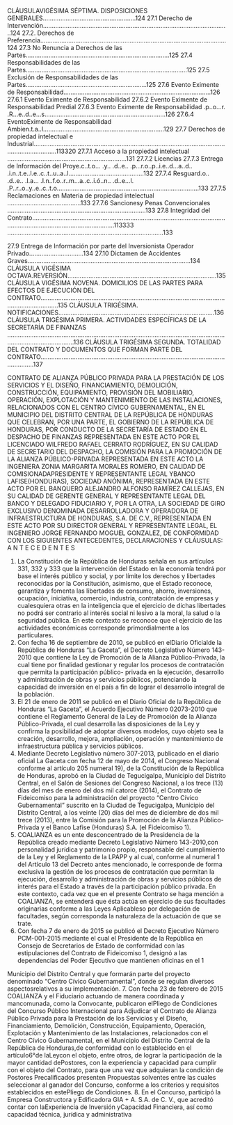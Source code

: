 CLÁUSULAVIGÉSIMA SÉPTIMA. DISPOSICIONES GENERALES.....................................................124
27.1 Derecho de Intervención..........................................................................................................124
27.2. Derechos de Preferencia..........................................................................................................124
27.3 No Renuncia a Derechos de las Partes..................................................................................125
27.4 Responsabilidades de las Partes............................................................................................125
27.5 Exclusión de Responsabilidades de las Partes.....................................................................125
27.6 Evento Eximente de Responsabilidad....................................................................................126
27.6.1 Evento Eximente de Responsabilidad
27.6.2 Evento Eximente de Responsabilidad Predial
27.6.3 Evento Eximente de Responsabilidad .p..o...r. .R...e..d..e...s.....................................................................126
27.6.4 EventoEximente de Responsabilidad Ambien.t.a..l.....................................................................129
27.7 Derechos de propiedad intelectual e Industrial.........................................................................................................................................113320
27.7.1 Acceso a la propiedad intelectual ....................................................................131
27.7.2 Licencias
27.7.3 Entrega de Información del Proye.c..t.o... .y.. .d..e.. .p...r.o..p..i.e..d...a..d.. .i.n..t.e..l.e..c..t..u..a..l...........................................132
27.7.4 Resguard.o.. .d..e.. .l.a... .I.n..f.o..r..m...a..c..i.ó..n.. .d..e...l. .P..r..o..y..e..c..t.o.................................................................................133
27.7.5 Reclamaciones en Materia de propiedad intelectual ..........................................133
27.7.6 Sancionesy Penas Convencionales ...............................................................................133
27.8 Integridad del Contrato...........................................................................................................................................................................113333
.........................................................................................133

27.9 Entrega de Información por parte del Inversionista Operador Privado...............................134
27.10 Dictamen de Accidentes Graves.............................................................................................134
CLÁUSULA VIGÉSIMA OCTAVA.REVERSIÓN.....................................................................................135
CLÁUSULA VIGÉSIMA NOVENA. DOMICILIOS DE LAS PARTES PARA EFECTOS DE EJECUCIÓN
DEL CONTRATO......................................................................................................................................135
CLÁUSULA TRIGÉSIMA. NOTIFICACIONES.........................................................................................136
CLÁUSULA TRIGÉSIMA PRIMERA. ACTIVIDADES ESPECÍFICAS DE LA SECRETARÍA DE FINANZAS
..................................................................................................................................................................136
CLÁUSULA TRIGÉSIMA SEGUNDA. TOTALIDAD DEL CONTRATO Y DOCUMENTOS QUE FORMAN
PARTE DEL CONTRATO........................................................................................................................137

CONTRATO DE ALIANZA PÚBLICO PRIVADA PARA LA PRESTACIÓN DE LOS SERVICIOS Y EL DISEÑO,
FINANCIAMIENTO, DEMOLICIÓN, CONSTRUCCIÓN, EQUIPAMIENTO, PROVISIÓN DEL MOBILIARIO, OPERACIÓN,
EXPLOTACIÓN Y MANTENIMIENTO DE LAS INSTALACIONES, RELACIONADOS CON EL CENTRO CÍVICO
GUBERNAMENTAL, EN EL MUNICIPIO DEL DISTRITO CENTRAL DE LA REPÚBLICA DE HONDURAS QUE CELEBRAN,
POR UNA PARTE, EL GOBIERNO DE LA REPÚBLICA DE HONDURAS, POR CONDUCTO DE LA SECRETARÍA DE
ESTADO EN EL DESPACHO DE FINANZAS REPRESENTADA EN ESTE ACTO POR EL LICENCIADO WILFREDO RAFAEL
CERRATO RODRÍGUEZ, EN SU CALIDAD DE SECRETARIO DEL DESPACHO, LA COMISIÓN PARA LA PROMOCIÓN DE
LA ALIANZA PÚBLICO-PRIVADA REPRESENTADA EN ESTE ACTO LA INGENIERA ZONIA MARGARITA MORALES
ROMERO, EN CALIDAD DE COMISIONADAPRESIDENTE Y REPRESENTANTE LEGAL YBANCO LAFISE(HONDURAS),
SOCIEDAD ANÓNIMA, REPRESENTADA EN ESTE ACTO POR EL BANQUERO ALEJANDRO ALFONSO RAMÍREZ
CALLEJAS, EN SU CALIDAD DE GERENTE GENERAL Y REPRESENTANTE LEGAL DEL BANCO Y DELEGADO
FIDUCIARIO Y, POR LA OTRA, LA SOCIEDAD DE GIRO EXCLUSIVO DENOMINADA DESARROLLADORA Y
OPERADORA DE INFRAESTRUCTURA DE HONDURAS, S.A. DE C.V., REPRESENTADA EN ESTE ACTO POR SU
DIRECTOR GENERAL Y REPRESENTANTE LEGAL, EL INGENIERO JORGE FERNANDO MOGUEL GONZALEZ, DE
CONFORMIDAD CON LOS SIGUIENTES ANTECEDENTES, DECLARACIONES Y CLÁUSULAS:
A N T E C E D E N T E S
1. La Constitución de la República de Honduras señala en sus artículos 331, 332 y 333 que la intervención del
Estado en la economía tendrá por base el interés público y social, y por límite los derechos y libertades
reconocidas por la Constitución, asimismo, que el Estado reconoce, garantiza y fomenta las libertades de
consumo, ahorro, inversiones, ocupación, iniciativa, comercio, industria, contratación de empresas y
cualesquiera otras en la inteligencia que el ejercicio de dichas libertades no podrá ser contrario al interés social
ni lesivo a la moral, la salud o la seguridad pública. En este contexto se reconoce que el ejercicio de las
actividades económicas corresponde primordialmente a los particulares.
2. Con fecha 16 de septiembre de 2010, se publicó en elDiario Oficialde la República de Honduras “La Gaceta”,
el Decreto Legislativo Número 143-2010 que contiene la Ley de Promoción de la Alianza Público-Privada, la
cual tiene por finalidad gestionar y regular los procesos de contratación que permita la participación público-
privada en la ejecución, desarrollo y administración de obras y servicios públicos, potenciando la capacidad de
inversión en el país a fin de lograr el desarrollo integral de la población.
3. El 21 de enero de 2011 se publicó en el Diario Oficial de la República de Honduras “La Gaceta”, el Acuerdo
Ejecutivo Número 02073-2010 que contiene el Reglamento General de la Ley de Promoción de la Alianza
Público-Privada, el cual desarrolla las disposiciones de la Ley y confirma la posibilidad de adoptar diversos
modelos, cuyo objeto sea la creación, desarrollo, mejora, ampliación, operación y mantenimiento de
infraestructura pública y servicios públicos.
4. Mediante Decreto Legislativo número 307-2013, publicado en el diario oficial La Gaceta con fecha 12 de mayo
de 2014, el Congreso Nacional conforme al artículo 205 numeral 19), de la Constitución de la República de
Honduras, aprobó en la Ciudad de Tegucigalpa, Municipio del Distrito Central, en el Salón de Sesiones del
Congreso Nacional, a los trece (13) días del mes de enero del dos mil catorce (2014), el Contrato de
Fideicomiso para la administración del proyecto “Centro Cívico Gubernamental” suscrito en la Ciudad de
Tegucigalpa, Municipio del Distrito Central, a los veinte (20) días del mes de diciembre de dos mil trece (2013),
entre la Comisión para la Promoción de la Alianza Público-Privada y el Banco Lafise (Honduras) S.A. (el
Fideicomiso 1).
5. COALIANZA es un ente desconcentrado de la Presidencia de la República creado mediante Decreto
Legislativo Número 143-2010,con personalidad jurídica y patrimonio propio, responsable del cumplimiento de
la Ley y el Reglamento de la LPAPP y al cual, conforme al numeral 1 del Artículo 13 del Decreto antes
mencionado, le corresponde de forma exclusiva la gestión de los procesos de contratación que permitan la
ejecución, desarrollo y administración de obras y servicios públicos de interés para el Estado a través de la
participación público privada. En este contexto, cada vez que en el presente Contrato se haga mención a
COALIANZA, se entenderá que ésta actúa en ejercicio de sus facultades originarias conforme a las Leyes
Aplicableso por delegación de facultades, según corresponda la naturaleza de la actuación de que se trate.
6. Con fecha 7 de enero de 2015 se publicó el Decreto Ejecutivo Número PCM-001-2015 mediante el cual el
Presidente de la República en Consejo de Secretarios de Estado de conformidad con las estipulaciones del
Contrato de Fideicomiso 1, designó a las dependencias del Poder Ejecutivo que mantienen oficinas en el
1

Municipio del Distrito Central y que formarán parte del proyecto denominado “Centro Cívico Gubernamental”,
donde se regulan diversos aspectosrelativos a su implementación.
7. Con fecha 23 de febrero de 2015 COALIANZA y el Fiduciario actuando de manera coordinada y
mancomunada, como la Convocante, publicaron elPliego de Condiciones del Concurso Público Internacional
para Adjudicar el Contrato de Alianza Público Privada para la Prestación de los Servicios y el Diseño,
Financiamiento, Demolición, Construcción, Equipamiento, Operación, Explotación y Mantenimiento de las
Instalaciones, relacionados con el Centro Cívico Gubernamental, en el Municipio del Distrito Central de la
República de Honduras,de conformidad con lo establecido en el artículo6°de laLeycon el objeto, entre otros,
de lograr la participación de la mayor cantidad dePostores, con la experiencia y capacidad para cumplir con el
objeto del Contrato, para que una vez que adquieran la condición de Postores Precalificados presenten
Propuestas solventes entre las cuales seleccionar al ganador del Concurso, conforme a los criterios y
requisitos establecidos en estePliego de Condiciones.
8. En el Concurso, participó la Empresa Constructora y Edificadora GIA + A. S.A. de C. V., que acreditó contar
con laExperiencia de Inversión yCapacidad Financiera, así como capacidad técnica, jurídica y administrativa
